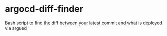 # argocd-diff-finder
Bash script to find the diff between your latest commit and what is deployed via argued
